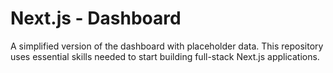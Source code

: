 # Next.js - Dashboard
A simplified version of the dashboard with placeholder data. This repository uses essential skills needed to start building full-stack Next.js applications.
